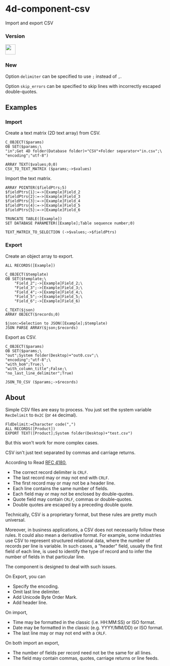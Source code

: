 # 4d-component-csv
Import and export CSV

### Version

<img src="https://cloud.githubusercontent.com/assets/1725068/18940649/21945000-8645-11e6-86ed-4a0f800e5a73.png" width="32" height="32" /> 

### New

Option ``delimiter`` can be specified to use ``;`` instead of ``,``.

Option ``skip_errors`` can be specified to skip lines with incorrectly escaped double-quotes. 

## Examples

### Import

Create a text matrix (2D text array) from CSV.

```
C_OBJECT($params)
OB SET($params;\
"in";Get 4D folder(Database folder)+"CSV"+Folder separator+"in.csv";\
"encoding";"utf-8")

ARRAY TEXT($values;0;0)
CSV_TO_TEXT_MATRIX ($params;->$values)
```

Import the text matrix.

```
ARRAY POINTER($fieldPtrs;5)
$fieldPtrs{1}:=->[Example]Field_2
$fieldPtrs{2}:=->[Example]Field_3
$fieldPtrs{3}:=->[Example]Field_4
$fieldPtrs{4}:=->[Example]Field_5
$fieldPtrs{5}:=->[Example]Field_6

TRUNCATE TABLE([Example])
SET DATABASE PARAMETER([Example];Table sequence number;0)

TEXT_MATRIX_TO_SELECTION (->$values;->$fieldPtrs)
```

### Export

Create an object array to export.

```
ALL RECORDS([Example])
		
C_OBJECT($template)
OB SET($template;\
	"Field_2";->[Example]Field_2;\
	"Field_3";->[Example]Field_3;\
	"Field_4";->[Example]Field_4;\
	"Field_5";->[Example]Field_5;\
	"Field_6";->[Example]Field_6)

C_TEXT($json)
ARRAY OBJECT($records;0)

$json:=Selection to JSON([Example];$template)
JSON PARSE ARRAY($json;$records)
```

Export as CSV.

```
C_OBJECT($params)
OB SET($params;\
"out";System folder(Desktop)+"out0.csv";\
"encoding";"utf-8";\
"with_bom";True;\
"with_column_title";False;\
"no_last_line_delimiter";True)

JSON_TO_CSV ($params;->$records)
```

## About

Simple CSV files are easy to process. You just set the system variable ``RecDelimit`` to ``0x2C`` (or ``44`` decimal).

```
FldDelimit:=Character code(",")
ALL RECORDS([Product])
EXPORT TEXT([Product];System folder(Desktop)+"test.csv")
```

But this won't work for more complex cases.

CSV isn't just text separated by commas and carriage returns.

According to Read [RFC 4180](https://www.ietf.org/rfc/rfc4180.txt),

* The correct record delimiter is ``CRLF``.
* The last record may or may not end with ``CRLF``.
* The first record may or may not be a header line.
* Each line contains the same number of fields.
* Each field may or may not be enclosed by double-quotes.
* Quote field may contain ``CRLF``, commas or double-quotes.
* Double quotes are escaped by a preceding double quote.

Technically, CSV is a proprietary format, but these rules are pretty much universal.

Moreover, in business applications, a CSV does not necessarily follow these rules. It could also mean a derivative format. For example, some industries use CSV to represent structured relational data, where the number of records per line is variable. In such cases, a "header" field, usually the first field of each line, is used to identify the type of record and to infer the number of fields in that particular line.

The component is designed to deal with such issues.

On Export, you can

* Specify the encoding.
* Omit last line delimiter.
* Add Unicode Byte Order Mark.
* Add header line.

On import,

* Time may be formatted in the classic (i.e. HH:MM:SS)  or ISO format.
* Date may be formatted in the classic (e.g. YYYY/MM/DD) or ISO format.
* The last line may or may not end with a ``CRLF``.

On both import an export,

* The number of fields per record need not be the same for all lines.
* The field may contain commas, quotes, carriage returns or line feeds.
